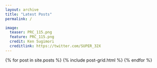 ```yaml
---
layout: archive
title: "Latest Posts"
permalink: /

image:
  teaser: PRC_115.png
  feature: PRC_115.png
  credit: Ken Sugimori
  creditlink: https://twitter.com/SUPER_32X
---
```


<div class="tiles">
{% for post in site.posts %}
	{% include post-grid.html %}
{% endfor %}
</div><!-- /.tiles -->
